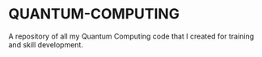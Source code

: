 # QUANTUM-COMPUTING
A repository of all my Quantum Computing code that I created for training and skill development.
